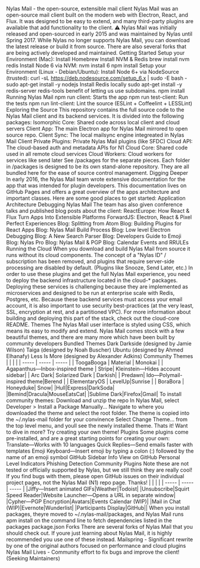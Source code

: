 Nylas Mail - the open-source, extensible mail client Nylas Mail was an open-source mail client built on the modern web with Electron, React, and Flux. It was designed to be easy to extend, and many third-party plugins are available that add functionality to the client. ⚠️ Nylas Mail was initially released and open-sourced in early 2015 and was maintained by Nylas until Spring 2017. While Nylas no longer supports Nylas Mail, you can download the latest release or build it from source. There are also several forks that are being actively developed and maintained. Getting Started Setup your Environment (Mac): Install Homebrew Install NVM & Redis brew install nvm redis Install Node 6 via NVM: nvm install 6 npm install Setup your Environment (Linux - Debian/Ubuntu): Install Node 6+ via NodeSource (trusted): curl -sL https://deb.nodesource.com/setup_6.x | sudo -E bash - sudo apt-get install -y nodejs Install Redis locally sudo apt-get install -y redis-server redis-tools benefit of letting us use subdomains. npm install Running Nylas Mail npm run client: Starts the app npm run test-client: Run the tests npm run lint-client: Lint the source (ESLint + Coffeelint + LESSLint) Exploring the Source This repository contains the full source code to the Nylas Mail client and its backend services. It is divided into the following packages: Isomorphic Core: Shared code across local client and cloud servers Client App: The main Electron app for Nylas Mail mirrored to open source repo. Client Sync: The local mailsync engine integreated in Nylas Mail Client Private Plugins: Private Nylas Mail plugins (like SFDC) Cloud API: The cloud-based auth and metadata APIs for N1 Cloud Core: Shared code used in all remote cloud services Cloud Workers: Cloud workers for services like send later See /packages for the separate pieces. Each folder in /packages is designed to be its own stand-alone repository. They are all bundled here for the ease of source control management. Digging Deeper In early 2016, the Nylas Mail team wrote extensive documentation for the app that was intended for plugin developers. This documentation lives on GitHub Pages and offers a great overview of the apps architecture and important classes. Here are some good places to get started: Application Architecture Debugging Nylas Mail The team has also given conference talks and published blog posts about the client: ReactEurope: How React & Flux Turn Apps Into Extensible Platforms ForwardJS: Electron, React & Pixel Perfect Experiences Blog: Splitting from Atom Blog: Building Plugins for React Apps Blog: Nylas Mail Build Process Blog: Low level Electron Debugging Blog: A New Search Parser Blog: Developers Guide to Emoji Blog: Nylas Pro Blog: Nylas Mail & PGP Blog: Calendar Events and RRULEs Running the Cloud When you download and build Nylas Mail from source it runs without its cloud components. The concept of a "Nylas ID" / subscription has been removed, and plugins that require server-side processing are disabled by default. (Plugins like Snooze, Send Later, etc.) In order to use these plugins and get the full Nylas Mail experience, you need to deploy the backend infrastructure located in the cloud-* packages. Deploying these services is challenging because they are implemented as microservices and designed to be run at enterprise scale with Redis, Postgres, etc. Because these backend services must access your email account, it is also important to use security best-practices (at the very least, SSL, encryption at rest, and a partitioned VPC). For more information about building and deploying this part of the stack, check out the cloud-core README. Themes The Nylas Mail user interface is styled using CSS, which means its easy to modify and extend. Nylas Mail comes stock with a few beautiful themes, and there are many more which have been built by community developers Bundled Themes Dark Darkside (designed by Jamie Wilson) Taiga (designed by Noah Buscher) Ubuntu (designed by Ahmed Elhanafy) Less Is More (designed by Alexander Adkins) Community Themes | | | | | ----- | ----- | ----- | | ToogaBooga | Material | Monokai | | Agapanthus—Inbox-inspired theme | Stripe| Kleinstein—Hides account sidebar| | Arc Dark| Solarized Dark | Darkish| | Predawn| Ido—Polymail-inspired theme|Berend | | ElementaryOS | LevelUp|Sunrise | | BoraBora | Honeyduke| Snow| |Hull|Express|DarkSoda| |Bemind|Dracula|MouseEatsCat| |Sublime Dark|Firefox|Gmail| To install community themes: Download and unzip the repo In Nylas Mail, select Developer > Install a Package Manually... Navigate to where you downloaded the theme and select the root folder. The theme is copied into the ~/.nylas-mail folder for your convinence Select Change Theme... from the top level menu, and youll see the newly installed theme. Thats it! Want to dive in more? Try creating your own theme! Plugins Some plugins come pre-installed, and are a great starting points for creating your own: Translate—Works with 10 languages Quick Replies—Send emails faster with templates Emoji Keyboard—Insert emoji by typing a colon (:) followed by the name of an emoji symbol GitHub Sidebar Info View on GitHub Personal Level Indicators Phishing Detection Community Plugins Note these are not tested or officially supported by Nylas, but we still think they are really cool! If you find bugs with them, please open GitHub issues on their individual project pages, not the Nylas Mail (N1) repo page. Thanks! | | | | | ----- | ----- | ----- | |Jiffy—Insert animated GIFs|Weather|Todoist| |Unsubscribe|Squirt Speed Reader|Website Launcher—Opens a URL in separate window| |Cypher—PGP Encryption|Avatars|Events Calendar (WIP)| |Mail in Chat (WIP)|Evernote|Wunderlist| |Participants Display|GitHub|| When you install packages, theyre moved to ~/.nylas-mail/packages, and Nylas Mail runs apm install on the command line to fetch dependencies listed in the packages package.json Forks There are several forks of Nylas Mail that you should check out. If youre just learning about Nylas Mail, it is highly recommended you use one of these instead. Mailspring - Significant rewrite by one of the original authors focused on performance and cloud plugins Nylas Mail Lives - Community effort to fix bugs and improve the client! (Seeking Maintainers)